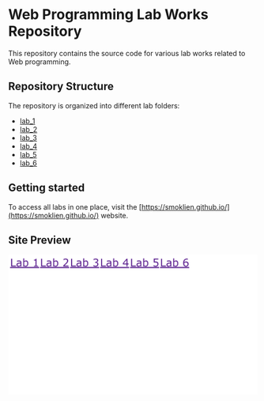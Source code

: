 # Web Programming Lab Works Repository

This repository contains the source code for various lab works related to Web programming.

## Repository Structure

The repository is organized into different lab folders:
- [lab_1](lab_1/)
- [lab_2](lab_2/)
- [lab_3](lab_3/)
- [lab_4](lab_4/)
- [lab_5](lab_5/)
- [lab_6](lab_6/)

## Getting started

To access all labs in one place, visit the [https://smoklien.github.io/](https://smoklien.github.io/) website.

## Site Preview

![Site Preview](./index_preview.png)
